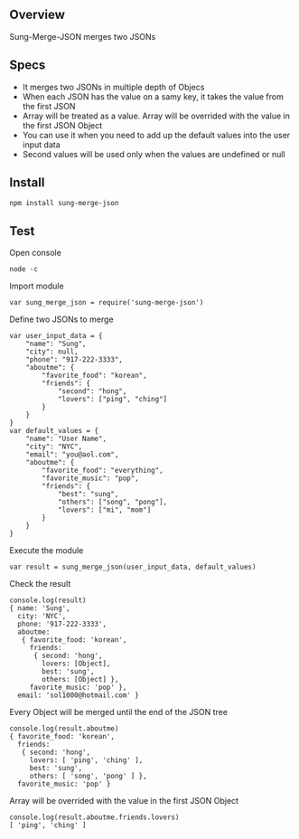 ## Overview
Sung-Merge-JSON merges two JSONs

## Specs
* It merges two JSONs in multiple depth of Objecs
* When each JSON has the value on a samy key, it takes the value from the first JSON
* Array will be treated as a value. Array will be overrided with the value in the first JSON Object
* You can use it when you need to add up the default values into the user input data
* Second values will be used only when the values are undefined or null

## Install
```
npm install sung-merge-json
```

## Test
Open console
```
node -c
```

Import module
```
var sung_merge_json = require('sung-merge-json')
```

Define two JSONs to merge
```
var user_input_data = {
	"name": "Sung",
	"city": null,
	"phone": "917-222-3333",
	"aboutme": {
		"favorite_food": "korean",
		"friends": {
			"second": "hong",
			"lovers": ["ping", "ching"]
		}
	}
}
var default_values = {
	"name": "User Name",
	"city": "NYC",
	"email": "you@aol.com",
	"aboutme": {
		"favorite_food": "everything",
		"favorite_music": "pop",
		"friends": {
			"best": "sung",
			"others": ["song", "pong"],
			"lovers": ["mi", "mom"]
		}
	}
}
```

Execute the module
```
var result = sung_merge_json(user_input_data, default_values)
```

Check the result
```
console.log(result)
{ name: 'Sung',
  city: 'NYC',
  phone: '917-222-3333',
  aboutme:
   { favorite_food: 'korean',
     friends:
      { second: 'hong',
        lovers: [Object],
        best: 'sung',
        others: [Object] },
     favorite_music: 'pop' },
  email: 'sol1000@hotmail.com' }
```

Every Object will be merged until the end of the JSON tree
```
console.log(result.aboutme)
{ favorite_food: 'korean',
  friends:
   { second: 'hong',
     lovers: [ 'ping', 'ching' ],
     best: 'sung',
     others: [ 'song', 'pong' ] },
  favorite_music: 'pop' }
```

Array will be overrided with the value in the first JSON Object
```
console.log(result.aboutme.friends.lovers)
[ 'ping', 'ching' ]
```